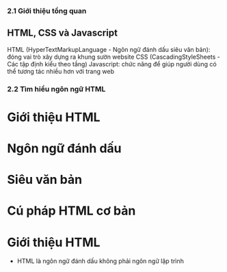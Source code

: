 ### 2.1 Giới thiệu tổng quan
## HTML, CSS và Javascript
HTML (HyperTextMarkupLanguage - Ngôn ngữ đánh dấu siêu văn bản): đóng vai trò xây dựng ra khung sườn website
CSS (CascadingStyleSheets - Các tập định kiểu theo tầng) 
Javascript: chức năng để giúp người dùng có thể tương tác nhiều hơn với trang web

### 2.2 Tìm hiểu ngôn ngữ HTML
# Giới thiệu HTML
# Ngôn ngữ đánh dấu
# Siêu văn bản
# Cú pháp HTML cơ bản

# Giới thiệu HTML
- HTML là ngôn ngữ đánh dấu không phải ngôn ngữ lập trình